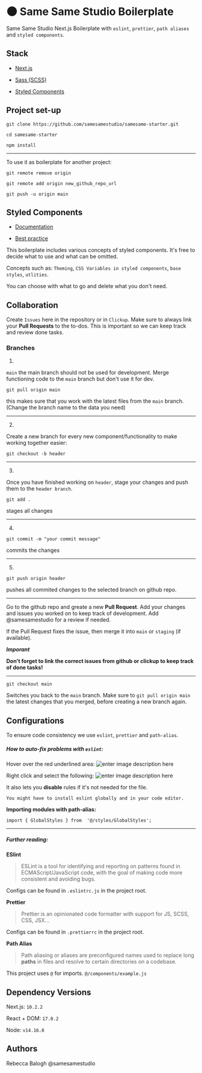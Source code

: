 
# 🌑 Same Same Studio Boilerplate

  

  

Same Same Studio Next.js Boilerplate with `eslint`, `prettier`, `path aliases` and `styled components`.

  

  

## Stack

  

* [Next.js](https://nextjs.org/docs)

  

* [Sass (SCSS)](https://sass-lang.com/)

* [Styled Components](https://styled-components.com/docs/basics#getting-started)

  

  

## Project set-up

  

  

    git clone https://github.com/samesamestudio/samesame-starter.git
    
    cd samesame-starter
    
    npm install

  ___

  

To use it as boilerplate for another project:

  

  

    git remote remove origin
    
    git remote add origin new_github_repo_url
    
    git push -u origin main

  

  

## Styled Components

* [Documentation](https://styled-components.com/docs)

* [Best practice](https://www.joshwcomeau.com/css/styled-components/)

  

This boilerplate includes various concepts of styled components. It's free to decide what to use and what can be omitted.

Concepts such as: `Theming`, `CSS Variables in styled components`, `base styles`, `utlities`.

You can choose with what to go and delete what you don't need.

  ## Collaboration



Create `Issues` here in the repository or in `Clickup`. Make sure to always link your **Pull Requests** to the to-dos. This is important so we can keep track and review done tasks.


### Branches

1. 
`main`  the main branch should not be used for development. Merge functioning code to the  `main`  branch but don't use it for dev.

```
git pull origin main
```

this makes sure that you work with the latest files from the  `main`  branch. (Change the branch name to the data you need)

----------
2.
Create a new branch for every new component/functionality to make working together easier:

```
git checkout -b header
```

----------
3.
Once you have finished working on  `header`, stage your changes and push them to the  `header branch`.

```
git add .
```

stages all changes

----------
4.
```
git commit -m "your commit message"
```

commits the changes

----------
5.
```
git push origin header
```

pushes all commited changes to the selected branch on github repo.

----------

Go to the github repo and greate a new **Pull Request**. Add your changes and issues you worked on to keep track of development. Add @samesamestudio for a review if needed.

If the Pull Request fixes the issue, then merge it into  `main`  or  `staging`  (if available).

***Imporant***

**Don't forget to link the correct issues from github or clickup to keep track of done tasks!**

----------

```
git checkout main
```

Switches you back to the  `main`  branch. Make sure to  `git pull origin main`  the latest changes that you merged, before creating a new branch again.

## Configurations

  To ensure code consistency we use `eslint`, `prettier` and `path-alias`.

##### How to auto-fix problems with `eslint`:

Hover over the red underlined area:
![enter image description here](https://i.postimg.cc/YCGGyhF2/Bildschirmfoto-2021-06-06-um-16-33-39.png)

Right click and select the following:
![enter image description here](https://i.postimg.cc/y8Mgqshm/Bildschirmfoto-2021-06-06-um-16-33-47.png)

It also lets you **disable** rules if it's not needed for the file.

    You might have to install eslint globally and in your code editor.

**Importing modules with path-alias:**

`import { GlobalStyles } from  '@/styles/GlobalStyles';`
___
##### Further reading:

**ESlint**

  

  

> ESLint is a tool for identifying and reporting on patterns found in ECMAScript/JavaScript code, with the goal of making code more consistent and avoiding bugs.

  

  

Configs can be found in `.eslintrc.js` in the project root.

  

  

**Prettier**

  

  

> Prettier is an opinionated code formatter with support for JS, SCSS, CSS, JSX...

  

  

Configs can be found in `.prettierrc` in the project root.

  

  

**Path Alias**

  

  

> Path aliasing or aliases are preconfigured names used to replace long **paths** in files and resolve to certain directories on a codebase.

  

  

This project uses `@` for imports. `@/components/example.js`

  
  

## Dependency Versions

  

Next.js: `10.2.2`

React + DOM: `17.0.2`

Node: `v14.16.0`

  

## Authors

  

Rebecca Balogh @samesamestudio